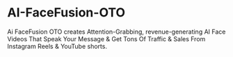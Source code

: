# AI-FaceFusion-OTO
Ai FaceFusion OTO creates Attention-Grabbing, revenue-generating AI Face Videos That Speak Your Message &amp; Get Tons Of Traffic &amp; Sales From Instagram Reels &amp; YouTube shorts.
